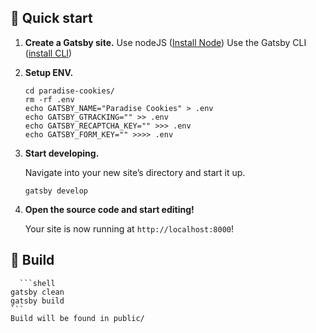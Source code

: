 ## 🚀 Quick start

1.  **Create a Gatsby site.**
    Use nodeJS ([Install Node](https://nodejs.org/en/download/current))
    Use the Gatsby CLI ([install CLI](https://www.gatsbyjs.com/docs/tutorial/getting-started/part-0/#gatsby-cli))

2.  **Setup ENV.**

    ```shell
    cd paradise-cookies/
    rm -rf .env
    echo GATSBY_NAME="Paradise Cookies" > .env
    echo GATSBY_GTRACKING="" >> .env
    echo GATSBY_RECAPTCHA_KEY="" >>> .env
    echo GATSBY_FORM_KEY="" >>>> .env
    ```

3.  **Start developing.**

    Navigate into your new site’s directory and start it up.

    ```shell
    gatsby develop
    ```

4.  **Open the source code and start editing!**

    Your site is now running at `http://localhost:8000`!

## 🚀 Build

      ```shell
    gatsby clean
    gatsby build
    ```
    Build will be found in public/
